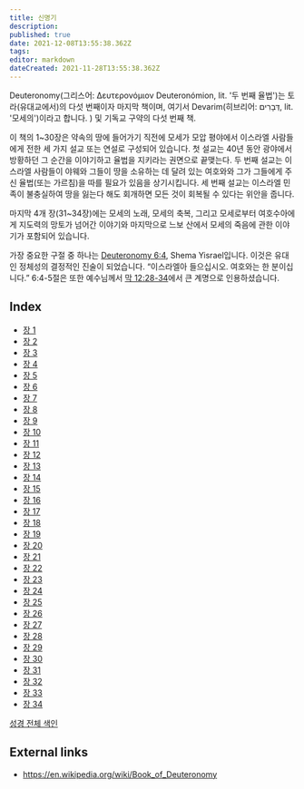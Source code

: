 ```yaml
---
title: 신명기
description: 
published: true
date: 2021-12-08T13:55:38.362Z
tags: 
editor: markdown
dateCreated: 2021-11-28T13:55:38.362Z
---
```


Deuteronomy(그리스어: Δευτερονόμιον Deuteronómion, lit. '두 번째 율법')는 토라(유대교에서)의 다섯 번째이자 마지막 책이며, 여기서 Devarim(히브리어: דְּבָרִים, lit. '모세의')이라고 합니다. ) 및 기독교 구약의 다섯 번째 책.

이 책의 1~30장은 약속의 땅에 들어가기 직전에 모세가 모압 평야에서 이스라엘 사람들에게 전한 세 가지 설교 또는 연설로 구성되어 있습니다. 첫 설교는 40년 동안 광야에서 방황하던 그 순간을 이야기하고 율법을 지키라는 권면으로 끝맺는다. 두 번째 설교는 이스라엘 사람들이 야웨와 그들이 땅을 소유하는 데 달려 있는 여호와와 그가 그들에게 주신 율법(또는 가르침)을 따를 필요가 있음을 상기시킵니다. 세 번째 설교는 이스라엘 민족이 불충실하여 땅을 잃는다 해도 회개하면 모든 것이 회복될 수 있다는 위안을 줍니다.

마지막 4개 장(31~34장)에는 모세의 노래, 모세의 축복, 그리고 모세로부터 여호수아에게 지도력의 망토가 넘어간 이야기와 마지막으로 느보 산에서 모세의 죽음에 관한 이야기가 포함되어 있습니다. 

가장 중요한 구절 중 하나는 [Deuteronomy 6:4](/ko/Bible/Deuteronomy/6#v4), Shema Yisrael입니다. 이것은 유대인 정체성의 결정적인 진술이 되었습니다. “이스라엘아 들으십시오. 여호와는 한 분이십니다.” 6:4-5절은 또한 예수님께서 [막 12:28-34](/ko/Bible/Mark/12#v28)에서 큰 계명으로 인용하셨습니다. 



## Index

- [장 1](/ko/Bible/Deuteronomy/1)
- [장 2](/ko/Bible/Deuteronomy/2)
- [장 3](/ko/Bible/Deuteronomy/3)
- [장 4](/ko/Bible/Deuteronomy/4)
- [장 5](/ko/Bible/Deuteronomy/5)
- [장 6](/ko/Bible/Deuteronomy/6)
- [장 7](/ko/Bible/Deuteronomy/7)
- [장 8](/ko/Bible/Deuteronomy/8)
- [장 9](/ko/Bible/Deuteronomy/9)
- [장 10](/ko/Bible/Deuteronomy/10)
- [장 11](/ko/Bible/Deuteronomy/11)
- [장 12](/ko/Bible/Deuteronomy/12)
- [장 13](/ko/Bible/Deuteronomy/13)
- [장 14](/ko/Bible/Deuteronomy/14)
- [장 15](/ko/Bible/Deuteronomy/15)
- [장 16](/ko/Bible/Deuteronomy/16)
- [장 17](/ko/Bible/Deuteronomy/17)
- [장 18](/ko/Bible/Deuteronomy/18)
- [장 19](/ko/Bible/Deuteronomy/19)
- [장 20](/ko/Bible/Deuteronomy/20)
- [장 21](/ko/Bible/Deuteronomy/21)
- [장 22](/ko/Bible/Deuteronomy/22)
- [장 23](/ko/Bible/Deuteronomy/23)
- [장 24](/ko/Bible/Deuteronomy/24)
- [장 25](/ko/Bible/Deuteronomy/25)
- [장 26](/ko/Bible/Deuteronomy/26)
- [장 27](/ko/Bible/Deuteronomy/27)
- [장 28](/ko/Bible/Deuteronomy/28)
- [장 29](/ko/Bible/Deuteronomy/29)
- [장 30](/ko/Bible/Deuteronomy/30)
- [장 31](/ko/Bible/Deuteronomy/31)
- [장 32](/ko/Bible/Deuteronomy/32)
- [장 33](/ko/Bible/Deuteronomy/33)
- [장 34](/ko/Bible/Deuteronomy/34)

[성경 전체 색인](/ko/index/bible)


## External links

- https://en.wikipedia.org/wiki/Book_of_Deuteronomy